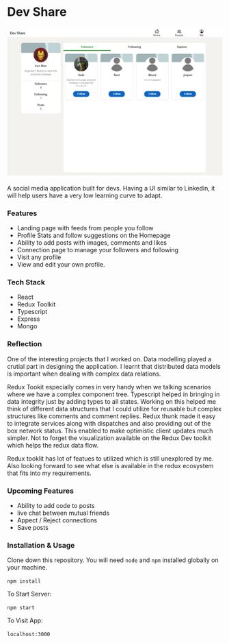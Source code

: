 # Dev Share

![Demo](demo.gif)

A social media application built for devs. Having a UI similar to Linkedin, it will help users have a very low learning curve to adapt.

### Features

- Landing page with feeds from people you follow
- Profile Stats and follow suggestions on the Homepage
- Ability to add posts with images, comments and likes
- Connection page to manage your followers and following
- Visit any profile
- View and edit your own profile.

### Tech Stack

- React
- Redux Toolkit
- Typescript
- Express
- Mongo

### Reflection

One of the interesting projects that I worked on. Data modelling played a crutial part in designing the application. I learnt that distributed data models is important when dealing with complex data relations.

Redux Tookit especially comes in very handy when we talking scenarios where we have a complex component tree. Typescript helped in bringing in data integrity just by adding types to all states. Working on this helped me think of different data structures that I could utilize for reusable but complex structures like comments and comment replies. Redux thunk made it easy to integrate services along with dispatches and also providing out of the box network status. This enabled to make optimistic client updates much simpler. Not to forget the visualization available on the Redux Dev toolkit which helps the redux data flow.

Redux tooklit has lot of featues to utilized which is still unexplored by me. Also looking forward to see what else is available in the redux ecosystem that fits into my requirements.

### Upcoming Features

- Ability to add code to posts
- live chat between mutual friends
- Appect / Reject connections
- Save posts

### Installation & Usage

Clone down this repository. You will need `node` and `npm` installed globally on your machine.

`npm install`

To Start Server:

`npm start`

To Visit App:

`localhost:3000`
